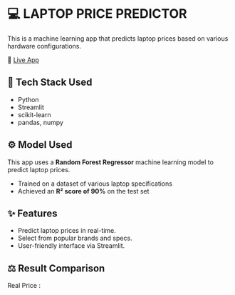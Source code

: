 # 💻 LAPTOP PRICE PREDICTOR
This is a machine learning app that predicts laptop prices based on various hardware configurations.

🚀 [Live App](https://laptoppricepredictor-7rtcgepzmigofzgimvja8d.streamlit.app/)


## 🧠 Tech Stack Used 
- Python
- Streamlit
- scikit-learn
- pandas, numpy
  
## ⚙️ Model Used

This app uses a **Random Forest Regressor** machine learning model to predict laptop prices.

- Trained on a dataset of various laptop specifications
- Achieved an **R² score of 90%** on the test set

## ✨ Features
- Predict laptop prices in real-time.
- Select from popular brands and specs.
- User-friendly interface via Streamlit.


## ⚖️ Result Comparison

Real Price :


